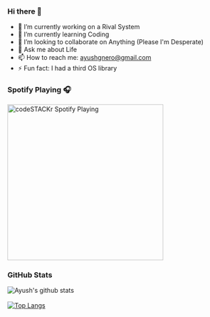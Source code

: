 ### Hi there 👋

- 🔭 I’m currently working on a Rival System  
- 🌱 I’m currently learning Coding
- 👯 I’m looking to collaborate on Anything (Please I'm Desperate)
- 💬 Ask me about Life
- 📫 How to reach me: ayushgnero@gmail.com
- ⚡ Fun fact: I had a third OS library

### Spotify Playing 🎧

[<img src="https://now-playing-codestackr.vercel.app/api/spotify-playing" alt="codeSTACKr Spotify Playing" width="350" />](https://open.spotify.com/playlist/37i9dQZF1E36PLo9gnUkZg)

### GitHub Stats
![Ayush's github stats](https://github-readme-stats.vercel.app/api?username=ayushgnero&show_icons=true&theme=tokyonight&title_color=#FFFFFFFF)
<br><br>
[![Top Langs](https://github-readme-stats.vercel.app/api/top-langs/?username=ayushgnero&layout=compact)](https://github.com/ayushgnero/github-readme-stats)
